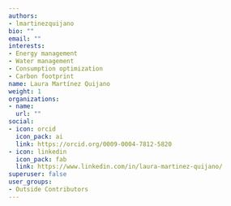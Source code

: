 ```yaml
---
authors:
- lmartinezquijano
bio: ""
email: ""
interests:
- Energy management
- Water management
- Consumption optimization
- Carbon footprint
name: Laura Martínez Quijano
weight: 1
organizations:
- name: 
  url: ""
social:
- icon: orcid
  icon_pack: ai
  link: https://orcid.org/0009-0004-7812-5820
- icon: linkedin
  icon_pack: fab
  link: https://www.linkedin.com/in/laura-martinez-quijano/
superuser: false
user_groups:
- Outside Contributors
---
```


